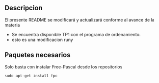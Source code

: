 ﻿Descripcion
-----------

El presente README se modificará y actualizará conforme al avance de la materia

- Se encuentra disponible TP1 con el programa de ordenamiento.
- esto es una modificacion runy

Paquetes necesarios
-------------------

Solo basta con instalar Free-Pascal desde los repositorios

    sudo apt-get install fpc

